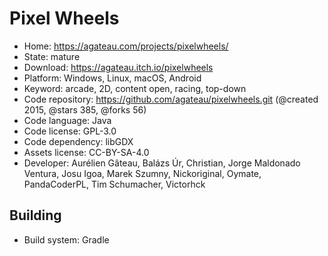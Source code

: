 # Pixel Wheels

- Home: https://agateau.com/projects/pixelwheels/
- State: mature
- Download: https://agateau.itch.io/pixelwheels
- Platform: Windows, Linux, macOS, Android
- Keyword: arcade, 2D, content open, racing, top-down
- Code repository: https://github.com/agateau/pixelwheels.git (@created 2015, @stars 385, @forks 56)
- Code language: Java
- Code license: GPL-3.0
- Code dependency: libGDX
- Assets license: CC-BY-SA-4.0
- Developer: Aurélien Gâteau, Balázs Úr, Christian, Jorge Maldonado Ventura, Josu Igoa, Marek Szumny, Nickoriginal, Oymate, PandaCoderPL, Tim Schumacher, Victorhck

## Building

- Build system: Gradle
